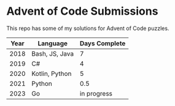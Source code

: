 # Advent of Code Submissions

This repo has some of my solutions for Advent of Code puzzles.

|Year|Language|Days Complete|
|--|--|--|
|2018|Bash, JS, Java|7|
|2019|C#|4|
|2020|Kotlin, Python|5|
|2021|Python|0.5|
|2023|Go|in progress|